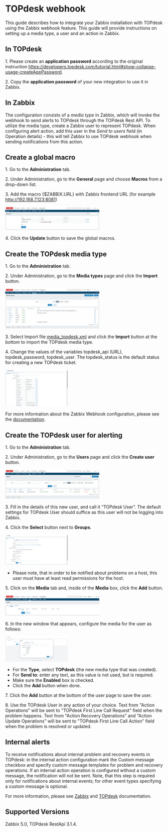 
# TOPdesk webhook 

This guide describes how to integrate your Zabbix installation with TOPdesk using the Zabbix webhook feature. This guide will provide instructions on setting up a media type, a user and an action in Zabbix.

## In TOPdesk

1\. Please create an **application password** according to the original instruction https://developers.topdesk.com/tutorial.html#show-collapse-usage-createAppPassword.

2\. Copy the **application password** of your new integration to use it in Zabbix.

## In Zabbix

The configuration consists of a _media type_ in Zabbix, which will invoke the webhook to send alerts to TOPdesk through the TOPdesk Rest API. To utilize the media type, create a Zabbix user to represent TOPdesk. 
When configuring alert action, add this user in the _Send to users_ field (in Operation details) - this will tell Zabbix to use TOPdesk webhook when sending notifications from this action.

## Create a global macro

1\. Go to the **Administration** tab.

2\. Under Administration, go to the **General** page and choose **Macros** from a drop-down list.

3\. Add the macro {$ZABBIX.URL} with Zabbix frontend URL (for example http://192.168.7.123:8081)

[![](images/tn_3.png?raw=true)](images/3.png)

4\. Click the **Update** button to save the global macros.

## Create the TOPdesk media type

1\. Go to the **Administration** tab.

2\. Under Administration, go to the **Media types** page and click the **Import** button.

[![](images/tn_5.png?raw=true)](images/5.png)

3\. Select Import file [media_topdesk.xml](media_topdesk.xml) and click the **Import** button at the bottom to import the TOPdesk media type.

4\. Change the values of the variables topdesk_api (URL), topdesk_password, topdesk_user. The topdesk_status is the default status for creating a new TOPdesk ticket.

[![](images/tn_7.png?raw=true)](images/7.png)

For more information about the Zabbix Webhook configuration, please see the [documentation](https://www.zabbix.com/documentation/current/manual/config/notifications/media/webhook).

## Create the TOPdesk user for alerting

1\. Go to the **Administration** tab.

2\. Under Administration, go to the **Users** page and click the **Create user** button.

[![](images/tn_4.png?raw=true)](images/4.png)

3\. Fill in the details of this new user, and call it “TOPdesk User”. The default settings for TOPdesk User should suffice as this user will not be logging into Zabbix.

4\. Click the **Select** button next to **Groups**.

[![](images/tn_8.png?raw=true)](images/8.png)

*   Please note, that in order to be notified about problems on a host, this user must have at least read permissions for the host.

5\. Click on the **Media** tab and, inside of the **Media** box, click the **Add** button.

[![](images/tn_9.png?raw=true)](images/9.png)

6\. In the new window that appears, configure the media for the user as follows:

[![](images/tn_10.png?raw=true)](images/10.png)

*   For the **Type**, select **TOPdesk** (the new media type that was created).
*   For **Send to**: enter any text, as this value is not used, but is required.
*   Make sure the **Enabled** box is checked.
*   Click the **Add** button when done.

7\. Click the **Add** button at the bottom of the user page to save the user.

8\. Use the TOPdesk User in any action of your choice. Text from "Action Operations" will be sent to "TOPdesk First Line Call Request" field when the problem happens. Text from "Action Recovery Operations" and "Action Update Operations" will be sent to "TOPdesk First Line Call Action" field when the problem is resolved or updated.

## Internal alerts
To receive notifications about internal problem and recovery events in TOPdesk: in the internal action configuration mark the Custom message checkbox and specify custom message templates for problem and recovery operations. 
If an internal action operation is configured without a custom message, the notification will not be sent. 
Note, that this step is required only for notifications about internal events; for other event types specifying a custom message is optional. 

For more information, please see [Zabbix](https://www.zabbix.com/documentation/current/manual/config/notifications) and [TOPdesk](https://developers.topdesk.com/documentation/index.html) documentation.

## Supported Versions

Zabbix 5.0, TOPdesk RestApi 3.1.4.
